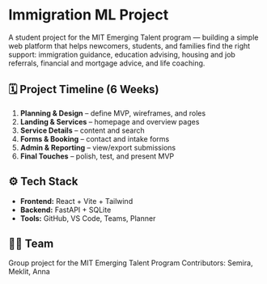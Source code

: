 # Immigration ML Project

A student project for the MIT Emerging Talent program — building a simple web platform that helps newcomers, students, and families find the right support: immigration guidance, education advising, housing and job referrals, financial and mortgage advice, and life coaching.

## 🗓 Project Timeline (6 Weeks)

1. **Planning & Design** – define MVP, wireframes, and roles  
2. **Landing & Services** – homepage and overview pages  
3. **Service Details** – content and search  
4. **Forms & Booking** – contact and intake forms  
5. **Admin & Reporting** – view/export submissions  
6. **Final Touches** – polish, test, and present MVP  

## ⚙️ Tech Stack

- **Frontend:** React + Vite + Tailwind  
- **Backend:** FastAPI + SQLite  
- **Tools:** GitHub, VS Code, Teams, Planner  

## 👩‍💻 Team

Group project for the MIT Emerging Talent Program
Contributors: Semira, Meklit, Anna
